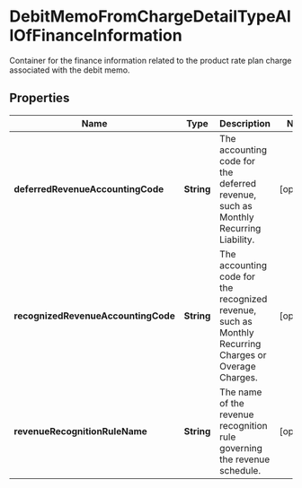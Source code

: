 

# DebitMemoFromChargeDetailTypeAllOfFinanceInformation

Container for the finance information related to the product rate plan charge associated with the debit memo. 

## Properties

| Name | Type | Description | Notes |
|------------ | ------------- | ------------- | -------------|
|**deferredRevenueAccountingCode** | **String** | The accounting code for the deferred revenue, such as Monthly Recurring Liability.  |  [optional] |
|**recognizedRevenueAccountingCode** | **String** | The accounting code for the recognized revenue, such as Monthly Recurring Charges or Overage Charges.  |  [optional] |
|**revenueRecognitionRuleName** | **String** | The name of the revenue recognition rule governing the revenue schedule.  |  [optional] |



